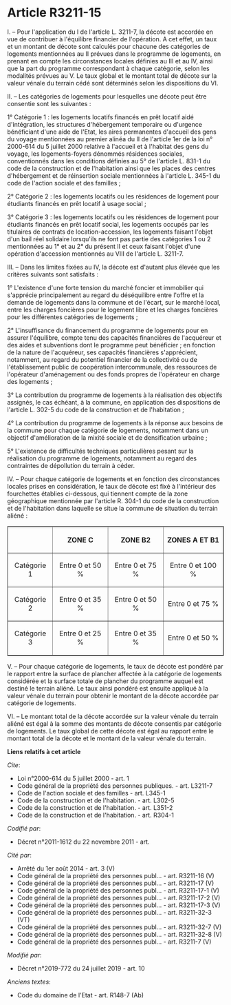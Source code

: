 # Article R3211-15

I. – Pour l'application du I de l'article L. 3211-7, la décote est accordée en vue de contribuer à l'équilibre financier de
l'opération. A cet effet, un taux et un montant de décote sont calculés pour chacune des catégories de logements mentionnées
au II prévues dans le programme de logements, en prenant en compte les circonstances locales définies au III et au IV, ainsi
que la part du programme correspondant à chaque catégorie, selon les modalités prévues au V. Le taux global et le montant
total de décote sur la valeur vénale du terrain cédé sont déterminés selon les dispositions du VI. 

II. – Les catégories de logements pour lesquelles une décote peut être consentie sont les suivantes : 

1° Catégorie 1 : les logements locatifs financés en prêt locatif aidé d'intégration, les structures d'hébergement temporaire
ou d'urgence bénéficiant d'une aide de l'Etat, les aires permanentes d'accueil des gens du voyage mentionnées au premier
alinéa du II de l'article 1er de la loi n° 2000-614 du 5 juillet 2000 relative à l'accueil et à l'habitat des gens du voyage,
les logements-foyers dénommés résidences sociales, conventionnés dans les conditions définies au 5° de l'article    L. 831-1
du code de la construction et de l'habitation ainsi que les places des centres d'hébergement et de réinsertion sociale
mentionnées à l'article L. 345-1 du code de l'action sociale et des familles ; 

2° Catégorie 2 : les logements locatifs ou les résidences de logement pour étudiants financés en prêt locatif à usage
social ; 

3° Catégorie 3 : les logements locatifs ou les résidences de logement pour étudiants financés en prêt locatif social, les
logements occupés par les titulaires de contrats de location-accession, les logements faisant l'objet d'un bail réel
solidaire lorsqu'ils ne font pas partie des catégories 1 ou 2 mentionnées au 1° et au 2° du présent II et ceux faisant
l'objet d'une opération d'accession mentionnés au VIII de l'article L. 3211-7. 

III. – Dans les limites fixées au IV, la décote est d'autant plus élevée que les critères suivants sont satisfaits : 

1° L'existence d'une forte tension du marché foncier et immobilier qui s'apprécie principalement au regard du déséquilibre
entre l'offre et la demande de logements dans la commune et de l'écart, sur le marché local, entre les charges foncières pour
le logement libre et les charges foncières pour les différentes catégories de logements ; 

2° L'insuffisance du financement du programme de logements pour en assurer l'équilibre, compte tenu des capacités financières
de l'acquéreur et des aides et subventions dont le programme peut bénéficier ; en fonction de la nature de l'acquéreur, ses
capacités financières s'apprécient, notamment, au regard du potentiel financier de la collectivité ou de l'établissement
public de coopération intercommunale, des ressources de l'opérateur d'aménagement ou des fonds propres de l'opérateur en
charge des logements ; 

3° La contribution du programme de logements à la réalisation des objectifs assignés, le cas échéant, à la commune, en
application des dispositions de l'article L. 302-5 du code de la construction et de l'habitation ; 

4° La contribution du programme de logements à la réponse aux besoins de la commune pour chaque catégorie de logements,
notamment dans un objectif d'amélioration de la mixité sociale et de densification urbaine ; 

5° L'existence de difficultés techniques particulières pesant sur la réalisation du programme de logements, notamment au
regard des contraintes de dépollution du terrain à céder. 

IV. – Pour chaque catégorie de logements et en fonction des circonstances locales prises en considération, le taux de décote
est fixé à l'intérieur des fourchettes établies ci-dessous, qui tiennent compte de la zone géographique mentionnée par
l'article R. 304-1 du code de la construction et de l'habitation dans laquelle se situe la commune de situation du terrain
aliéné : 

<table border="1">
  <tbody>
    <tr>
      <th>
      </th><th>

ZONE C</th>
      <th>

ZONE B2</th>
      <th>

ZONES A ET B1</th>
    </tr>
    <tr>
      <td align="center">

Catégorie 1</td>
      <td align="center">

Entre 0 et 50 % </td>
      <td align="center">

Entre 0 et 75 % </td>
      <td align="center">

Entre 0 et 100 % </td>
    </tr>
    <tr>
      <td align="center">

Catégorie 2</td>
      <td align="center">

Entre 0 et 35 % </td>
      <td align="center">

Entre 0 et 50 % </td>
      <td align="center">

Entre 0 et 75 % </td>
    </tr>
    <tr>
      <td align="center">

Catégorie 3</td>
      <td align="center">

Entre 0 et 25 % </td>
      <td align="center">

Entre 0 et 35 % </td>
      <td align="center">

Entre 0 et 50 % </td>
    </tr>
  </tbody>
</table>

V. – Pour chaque catégorie de logements, le taux de décote est pondéré par le rapport entre la surface de plancher affectée à
la catégorie de logements considérée et la surface totale de plancher du programme auquel est destiné le terrain aliéné. Le
taux ainsi pondéré est ensuite appliqué à la valeur vénale du terrain pour obtenir le montant de la décote accordée par
catégorie de logements. 

VI. – Le montant total de la décote accordée sur la valeur vénale du terrain aliéné est égal à la somme des montants de
décote consentis par catégorie de logements. Le taux global de cette décote est égal au rapport entre le montant total de la
décote et le montant de la valeur vénale du terrain.

**Liens relatifs à cet article**

_Cite_:

  - Loi n°2000-614 du 5 juillet 2000 - art. 1
  - Code général de la propriété des personnes publiques. - art. L3211-7
  - Code de l'action sociale et des familles - art. L345-1
  - Code de la construction et de l'habitation. - art. L302-5
  - Code de la construction et de l'habitation. - art. L351-2
  - Code de la construction et de l'habitation. - art. R304-1

_Codifié par_:

  - Décret n°2011-1612 du 22 novembre 2011 - art.

_Cité par_:

  - Arrêté du 1er août 2014 - art. 3 (V)
  - Code général de la propriété des personnes publ... - art. R3211-16 (V)
  - Code général de la propriété des personnes publ... - art. R3211-17 (V)
  - Code général de la propriété des personnes publ... - art. R3211-17-1 (V)
  - Code général de la propriété des personnes publ... - art. R3211-17-2 (V)
  - Code général de la propriété des personnes publ... - art. R3211-17-3 (V)
  - Code général de la propriété des personnes publ... - art. R3211-32-3 (VT)
  - Code général de la propriété des personnes publ... - art. R3211-32-7 (V)
  - Code général de la propriété des personnes publ... - art. R3211-32-8 (V)
  - Code général de la propriété des personnes publ... - art. R3211-7 (V)

_Modifié par_:

  - Décret n°2019-772 du 24 juillet 2019 - art. 10

_Anciens textes_:

  - Code du domaine de l'Etat - art. R148-7 (Ab)
